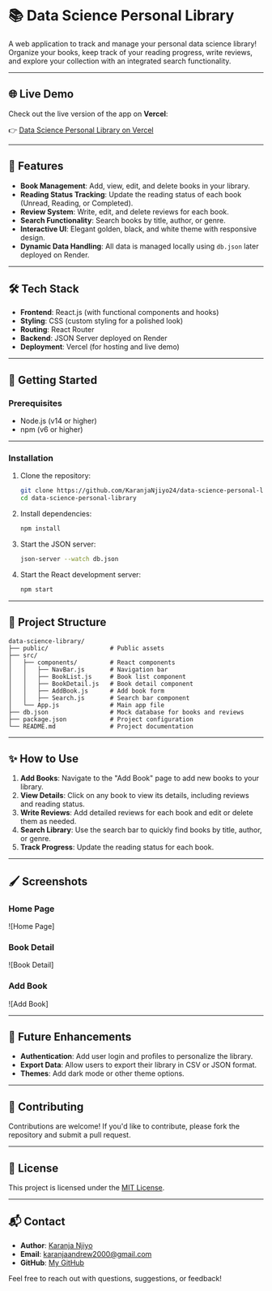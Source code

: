 # 📚 Data Science Personal Library

A web application to track and manage your personal data science library! Organize your books, keep track of your reading progress, write reviews, and explore your collection with an integrated search functionality.

---

## 🌐 Live Demo

Check out the live version of the app on **Vercel**:

👉 [Data Science Personal Library on Vercel](https://data-science-personal-library.vercel.app/)

---

## 🌟 Features

- **Book Management**: Add, view, edit, and delete books in your library.
- **Reading Status Tracking**: Update the reading status of each book (Unread, Reading, or Completed).
- **Review System**: Write, edit, and delete reviews for each book.
- **Search Functionality**: Search books by title, author, or genre.
- **Interactive UI**: Elegant golden, black, and white theme with responsive design.
- **Dynamic Data Handling**: All data is managed locally using `db.json` later deployed on Render.

---

## 🛠️ Tech Stack

- **Frontend**: React.js (with functional components and hooks)
- **Styling**: CSS (custom styling for a polished look)
- **Routing**: React Router
- **Backend**: JSON Server deployed on Render
- **Deployment**: Vercel (for hosting and live demo)

---

## 🚀 Getting Started

### Prerequisites

- Node.js (v14 or higher)
- npm (v6 or higher)

---

### Installation

1. Clone the repository:
   ```bash
   git clone https://github.com/KaranjaNjiyo24/data-science-personal-library.git
   cd data-science-personal-library
   ```

2. Install dependencies:
   ```bash
   npm install
   ```

3. Start the JSON server:
   ```bash
   json-server --watch db.json 
   ```

4. Start the React development server:
   ```bash
   npm start
   ```

---

## 📂 Project Structure

```
data-science-library/
├── public/                 # Public assets
├── src/
│   ├── components/         # React components
│   │   ├── NavBar.js       # Navigation bar
│   │   ├── BookList.js     # Book list component
│   │   ├── BookDetail.js   # Book detail component
│   │   ├── AddBook.js      # Add book form
│   │   ├── Search.js       # Search bar component
│   └── App.js              # Main app file
├── db.json                 # Mock database for books and reviews
├── package.json            # Project configuration
└── README.md               # Project documentation
```

---

## ✨ How to Use

1. **Add Books**: Navigate to the "Add Book" page to add new books to your library.
2. **View Details**: Click on any book to view its details, including reviews and reading status.
3. **Write Reviews**: Add detailed reviews for each book and edit or delete them as needed.
4. **Search Library**: Use the search bar to quickly find books by title, author, or genre.
5. **Track Progress**: Update the reading status for each book.

---

## 🖌️ Screenshots

### Home Page
![Home Page]

### Book Detail
![Book Detail]

### Add Book
![Add Book]

---

## 🧩 Future Enhancements

- **Authentication**: Add user login and profiles to personalize the library.
- **Export Data**: Allow users to export their library in CSV or JSON format.
- **Themes**: Add dark mode or other theme options.

---

## 🤝 Contributing

Contributions are welcome! If you'd like to contribute, please fork the repository and submit a pull request.

---

## 📝 License

This project is licensed under the [MIT License](https://opensource.org/licenses/MIT).

---

## 📬 Contact

- **Author**: [Karanja Njiyo]([https://github.com/KaranjaNjiyo24])
- **Email**: karanjaandrew2000@gmail.com
- **GitHub**: [My GitHub](https://github.com/KaranjaNjiyo24)

Feel free to reach out with questions, suggestions, or feedback!
